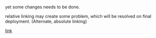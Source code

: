yet some changes needs to be done.

relative linking may create some problem, which will be resolved on final deployment. (Alternate, absolute linking)

<a href="https://adharshkrish.github.io/pec.edu/sitemap/sitemap.html" > link </a>
